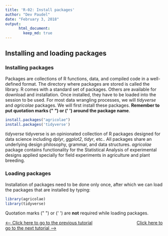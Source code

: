 ```yaml
---
title: 'R-02: Install packages'
author: "Dev Paudel"
date: "February 3, 2018"
output:
      html_document:
        keep_md: true
---
```



## Installing and loading packages

### Installing packages
Packages are collections of R functions, data, and compiled code in a well-defined format. The directory where packages are stored is called the library. R comes with a standard set of packages. Others are available for download and installation. Once installed, they have to be loaded into the session to be used.
For most data wrangling processes, we will _tidyverse_ and _agricolae_ packages.
We will first install these packages. **Remember to put quotation marks ("  ") or ('  ') around the package name**.
```r
install.packages("agricolae")
install.packages('tidyverse')
```

_tidyverse_ tidyverse is an opinionated collection of R packages designed for data science including _dplyr_, _ggplot2_, _tidyr_, etc.. All packages share an underlying design philosophy, grammar, and data structures. 
_agricolae_ package contains functionality for the Statistical Analysis of experimental designs applied specially for field experiments in agriculture and plant breeding.

### Loading packages

Installation of packages need to be done only once, after which we can load the packages that are installed by typing:

```r
library(agricolae)
library(tidyverse)
```
Quotation marks ("  ") or ('  ') are **not** required while loading packages.

[<-- Click here to go to the previous tutorial](https://rbiology.github.io/2018-02-02-r101_1a/) &nbsp;&nbsp;&nbsp;&nbsp;&nbsp;&nbsp;&nbsp;&nbsp;&nbsp;&nbsp;&nbsp;&nbsp;&nbsp;&nbsp;&nbsp;&nbsp;&nbsp;&nbsp;&nbsp;&nbsp;&nbsp;&nbsp;&nbsp;&nbsp;&nbsp;&nbsp;&nbsp;&nbsp;&nbsp;&nbsp;&nbsp;&nbsp;&nbsp;&nbsp; [Click here to go to the next tutorial -->](https://rbiology.github.io/2018-02-04-r101-a3/)
